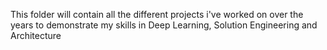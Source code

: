 This folder will contain all the different projects i've worked on over the years to demonstrate my skills in Deep Learning, Solution Engineering and Architecture
